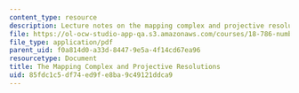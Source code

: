 ```yaml
---
content_type: resource
description: Lecture notes on the mapping complex and projective resolutions.
file: https://ol-ocw-studio-app-qa.s3.amazonaws.com/courses/18-786-number-theory-ii-class-field-theory-spring-2016/85fdc1c5df74ed9fe8ba9c49121ddca9_MIT18_786S16_lec11.pdf
file_type: application/pdf
parent_uid: f0a814d0-a33d-8447-9e5a-4f14cd67ea96
resourcetype: Document
title: The Mapping Complex and Projective Resolutions
uid: 85fdc1c5-df74-ed9f-e8ba-9c49121ddca9
---
```

